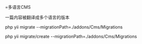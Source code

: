 =多语言CMS

一篇内容被翻译成多个语言的版本

php yii migrate --migrationPath=./addons/Cms/Migrations

php yii migrate/create --migrationPath=./addons/Cms/Migrations